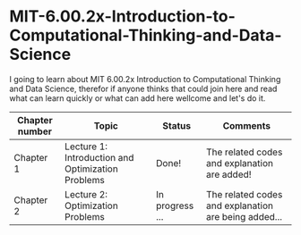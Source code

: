 # MIT-6.00.2x-Introduction-to-Computational-Thinking-and-Data-Science
I going to learn about MIT 6.00.2x Introduction to Computational Thinking and Data Science, therefor if anyone thinks that could join here and read what can learn quickly or what can add here wellcome and let's do it.

|Chapter number| Topic | Status |Comments|
|--------------|-------|--------|--------|
|Chapter 1| Lecture 1: Introduction and Optimization Problems|Done! |The related codes and explanation are added!|
|Chapter 2| Lecture 2: Optimization Problems |In progress ... |The related codes and explanation are being added...|
